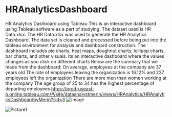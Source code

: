 # HRAnalyticsDashboard
HR Analytics Dashboard using Tableau
This is an interactive dashboard using Tableau software as a part of studying. The dataset used is HR Data.xlsx.
The HR Data.xlsx was used to generate the HR Analytics Dashboard.
The data set is cleaned and processed before being put into the tableau environment for analysis and dashboard construction.
The dashboard includes pie charts, heat maps, doughnut charts, lollipop charts, bar charts, and other visuals.
Its an interactive dashboard where the values changes as you click on different charts
Below are the summary that we made from the dashboard:
On average, employees at the company are 37 years old
The rate of employees leaving the organization is 16.12% and 237 employees left the organization
There are more men than women working at the company
The age group of 25 to 34 has the highest percentage of departing employees
https://prod-useast-b.online.tableau.com/#/site/dataanalystmerin/views/HRAnalytics/HRAnalyticsDashboardbyMerin?:iid=3
![image](https://github.com/merynraju/HRAnalyticsDashboard/assets/122895191/e0f5bfbf-ff51-4dc9-b52b-316efd67bdb7)

![Picture1](https://github.com/merynraju/HRAnalyticsDashboard/assets/122895191/0264ba57-1104-43e1-b27c-dad1f11bfa06)

